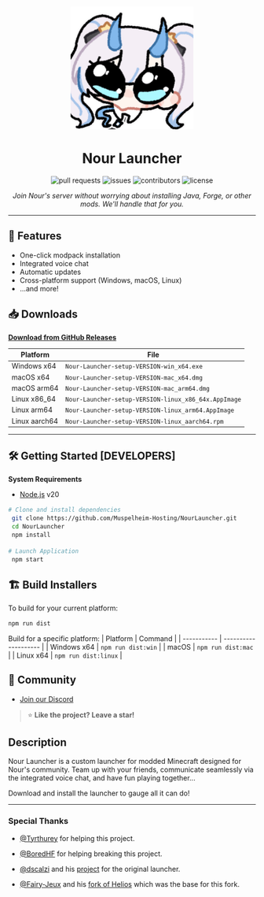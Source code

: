 <p align="center"><img src="./app/assets/images/cuties.png" width="250px" height="250px" alt="Nour Launcher Logo"></p>

<h1 align="center">Nour Launcher</h1>

<p align="center">
  <img src="https://img.shields.io/github/issues-pr/Muspelheim-Hosting/NourLauncher?label=pull%20requests&color=yellow" alt="pull requests"/>
  <img src="https://img.shields.io/github/issues/Muspelheim-Hosting/NourLauncher?label=issues&color=yellow" alt="issues"/>
  <img src="https://img.shields.io/github/contributors/Muspelheim-Hosting/NourLauncher?color=green" alt="contributors"/>
  <img src="https://img.shields.io/github/license/Muspelheim-Hosting/NourLauncher?color=brightgreen" alt="license"/>
</p>

<p align="center"><i>Join Nour's server without worrying about installing Java, Forge, or other mods. We'll handle that for you.</i></p>

---

## 🚀 Features

-   One-click modpack installation
-   Integrated voice chat
-   Automatic updates
-   Cross-platform support (Windows, macOS, Linux)
-   ...and more!

## 📥 Downloads

[**Download from GitHub Releases**](https://github.com/Void-Event-Hub/NourLauncher/releases)

| Platform      | File                                                      |
| ------------- | --------------------------------------------------------- |
| Windows x64   | `Nour-Launcher-setup-VERSION-win_x64.exe`            |
| macOS x64     | `Nour-Launcher-setup-VERSION-mac_x64.dmg`            |
| macOS arm64   | `Nour-Launcher-setup-VERSION-mac_arm64.dmg`          |
| Linux x86_64  | `Nour-Launcher-setup-VERSION-linux_x86_64x.AppImage` |
| Linux arm64   | `Nour-Launcher-setup-VERSION-linux_arm64.AppImage`   |
| Linux aarch64 | `Nour-Launcher-setup-VERSION-linux_aarch64.rpm`      |

---

## 🛠️ Getting Started [DEVELOPERS]

**System Requirements**

-   [Node.js][nodejs] v20

```bash
# Clone and install dependencies
 git clone https://github.com/Muspelheim-Hosting/NourLauncher.git
 cd NourLauncher
 npm install

# Launch Application
 npm start
```

## 🏗️ Build Installers

To build for your current platform:

```bash
npm run dist
```

Build for a specific platform:
| Platform | Command |
| ----------- | -------------------- |
| Windows x64 | `npm run dist:win` |
| macOS | `npm run dist:mac` |
| Linux x64 | `npm run dist:linux` |

## 💬 Community

-   [Join our Discord](https://discord.gg/nouroni)

> ⭐ **Like the project? Leave a star!**

## Description

Nour Launcher is a custom launcher for modded Minecraft designed for Nour's community. Team up with your friends, communicate seamlessly via the integrated voice chat, and have fun playing together...

Download and install the launcher to gauge all it can do!

---

[nodejs]: https://nodejs.org/en/ 'Node.js'
[vscode]: https://code.visualstudio.com/ 'Visual Studio Code'
[mainprocess]: https://electronjs.org/docs/tutorial/application-architecture#main-and-renderer-processes 'Main Process'
[rendererprocess]: https://electronjs.org/docs/tutorial/application-architecture#main-and-renderer-processes 'Renderer Process'
[chromedebugger]: https://marketplace.visualstudio.com/items?itemName=msjsdiag.debugger-for-chrome 'Debugger for Chrome'
[discord]: https://discord.gg/nouroni 'Nour Launcher - Discord'
[issues]: https://github.com/Muspelheim-Hosting/NourLauncher/issues 'issues'

### Special Thanks

-   [@Tyrthurey](https://github.com/Tyrthurey) for helping this project.

-   [@BoredHF](https://github.com/BoredHF) for helping breaking this project.

-   [@dscalzi](https://github.com/dscalzi) and his [project](https://github.com/dscalzi/HeliosLauncher) for the original launcher.

-   [@Fairy-Jeux](https://github.com/Fairy-Jeux) and his [fork of Helios](https://github.com/Fairy-Jeux/CreateAcademyLauncher) which was the base for this fork.
